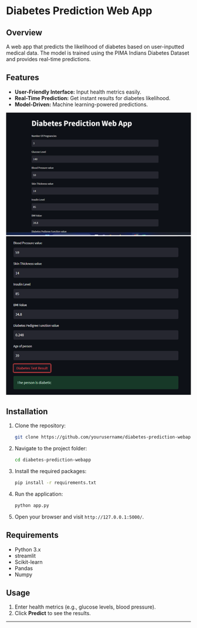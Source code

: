 # Diabetes Prediction Web App

## Overview

A web app that predicts the likelihood of diabetes based on user-inputted medical data. The model is trained using the PIMA Indians Diabetes Dataset and provides real-time predictions.

## Features

- **User-Friendly Interface:** Input health metrics easily.
- **Real-Time Prediction:** Get instant results for diabetes likelihood.
- **Model-Driven:** Machine learning-powered predictions.

![img.png](result1.png)
![img.png](result2.png)

## Installation

1. Clone the repository:
   ```bash
   git clone https://github.com/yourusername/diabetes-prediction-webapp.git
   ```
2. Navigate to the project folder:
   ```bash
   cd diabetes-prediction-webapp
   ```
3. Install the required packages:
   ```bash
   pip install -r requirements.txt
   ```
4. Run the application:
   ```bash
   python app.py
   ```
5. Open your browser and visit `http://127.0.0.1:5000/`.

## Requirements

- Python 3.x
- streamlit
- Scikit-learn
- Pandas
- Numpy

## Usage

1. Enter health metrics (e.g., glucose levels, blood pressure).
2. Click **Predict** to see the results.

---
